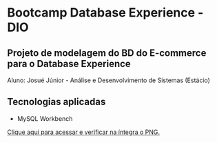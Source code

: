 # Bootcamp Database Experience - DIO

## Projeto de modelagem do BD do E-commerce para o Database Experience

Aluno: Josué Júnior - Análise e Desenvolvimento de Sistemas (Estácio)

## Tecnologias aplicadas

- MySQL Workbench

[Clique aqui para acessar e verificar na íntegra o PNG.](https://1josuejunior.github.io/modelagem-ecommerce-mysqlworkbench/blob/34e279a924e3a73d67bdc67848b894e4e4c3fb13/Modelagem%20do%20E-commerce%20-%20Database%20Experience.png)
